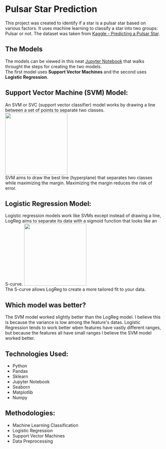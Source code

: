 # Pulsar Star Prediction
This project was created to identify if a star is a pulsar star based on various factors.
It uses machine learning to classify a star into two groups: Pulsar or not.
The dataset was taken from [Kaggle - Predicting a Pulsar Star](https://www.kaggle.com/pavanraj159/predicting-a-pulsar-star).

## The Models
The models can be viewed in this neat [Jupyter Notebook](pulsar_stars_ML.ipynb)
that walks throught the steps for creating the two models.  
The first model uses **Support Vector Machines** and the second uses **Logistic Regression**.

## Support Vector Machine (SVM) Model:
An SVM or SVC (support vector classifier) model works by drawing a line between a set
of points to separate two classes.  
<img src="https://www.researchgate.net/profile/Hamid_Baghaee/publication/330557084/figure/fig5/AS:770135056977924@1560625914689/General-classification-hyperplane-representation-of-SVM-algorithm.png" height="200px"/>  
SVM aims to draw the best line (hyperplane) that separates two classes while maximizing the margin.
Maximizing the margin reduces the risk of error.

## Logistic Regression Model:
Logistic regression models work like SVMs except instead of drawing a line, LogReg aims to separate
its data with a sigmoid function that looks like an S-curve.
<img src="https://storage.ning.com/topology/rest/1.0/file/get/2808358994?profile=original" height="200px"/>  
The S-curve allows LogReg to create a more tailored fit to your data.

## Which model was better?
The SVM model worked slightly better than the LogReg model.
I believe this is because the variance is low among the feature's datas.
Logistic Regression tends to work better wben features have vastly different ranges,
but because the features all have small ranges I believe the SVM model worked better.

## Technologies Used:
- Python
- Pandas
- Sklearn
- Jupyter Notebook
- Seaborn
- Matplotlib
- Numpy

## Methodologies:
- Machine Learning Classification
- Logistic Regression
- Support Vector Machines
- Data Preprocessing
